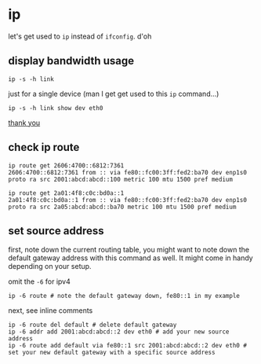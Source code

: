 # ip 

let's get used to `ip` instead of `ifconfig`. d'oh

## display bandwidth usage

```shell
ip -s -h link
```

just for a single device (man I get get used to this `ip` command...)

```shell
ip -s -h link show dev eth0
```

[thank you](https://askubuntu.com/a/981737)

## check ip route

```shell
ip route get 2606:4700::6812:7361
2606:4700::6812:7361 from :: via fe80::fc00:3ff:fed2:ba70 dev enp1s0 proto ra src 2001:abcd:abcd::100 metric 100 mtu 1500 pref medium
```

```shell
ip route get 2a01:4f8:c0c:bd0a::1
2a01:4f8:c0c:bd0a::1 from :: via fe80::fc00:3ff:fed2:ba70 dev enp1s0 proto ra src 2a05:abcd:abcd::ba70 metric 100 mtu 1500 pref medium
```

## set source address

first, note down the current routing table, you might want to note down the default gateway address with this command as well. It might come in handy depending on your setup.

omit the `-6` for ipv4

```shell
ip -6 route # note the default gateway down, fe80::1 in my example
```

next, see inline comments

```shell
ip -6 route del default # delete default gateway
ip -6 addr add 2001:abcd:abcd::2 dev eth0 # add your new source address
ip -6 route add default via fe80::1 src 2001:abcd:abcd::2 dev eth0 # set your new default gateway with a specific source address 
```
